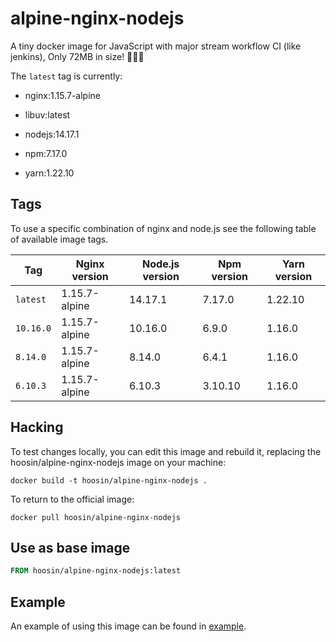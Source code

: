 # alpine-nginx-nodejs

A tiny docker image for JavaScript with major stream workflow CI (like jenkins), Only 72MB in size! 🎉🎉🎉


The ```latest``` tag is currently:

- nginx:1.15.7-alpine

- libuv:latest

- nodejs:14.17.1

- npm:7.17.0

- yarn:1.22.10

## Tags

To use a specific combination of nginx and node.js see the following table of available image tags.

Tag | Nginx version | Node.js version | Npm version | Yarn version
--- | --- | --- | --- | ---
`latest` | 1.15.7-alpine | 14.17.1 | 7.17.0 | 1.22.10
`10.16.0` | 1.15.7-alpine | 10.16.0 | 6.9.0 | 1.16.0
`8.14.0` | 1.15.7-alpine | 8.14.0 | 6.4.1 | 1.16.0
`6.10.3` | 1.15.7-alpine | 6.10.3 | 3.10.10 | 1.16.0


## Hacking

To test changes locally, you can edit this image and rebuild it, replacing the hoosin/alpine-nginx-nodejs image on your machine:

```shell
docker build -t hoosin/alpine-nginx-nodejs .
```

To return to the official image:

```shell
docker pull hoosin/alpine-nginx-nodejs
```

## Use as base image
```Dockerfile
FROM hoosin/alpine-nginx-nodejs:latest
```

## Example
An example of using this image can be found in [example](https://github.com/hoosin/alpine-nginx-nodejs/tree/master/example).
